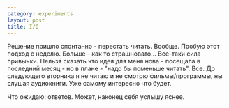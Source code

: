 ```yaml
--- 
category: experiments
layout: post
title: I/O
---
```

Решение пришло спонтанно - перестать читать. Вообще. Пробую этот подход с неделю. Больше - как то страшновато...  Все-таки сила привычки. Нельзя сказать что идея для меня нова - посещала в последний месяц - но в плане - "надо бы поменьше читать". Все. До следующего вторника я не читаю и не смотрю фильмы/программы, ны слушая аудиокниги. Уже самому интересно что будет.

Что ожидаю: ответов. Может, наконец себя услышу яснее.
